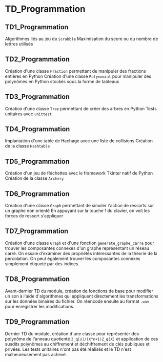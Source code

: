 # TD_Programmation


## TD1_Programmation

Algorithmes liés au jeu du `Scrabble`
Maximisation du score ou du nombre de lettres utilisés


## TD2_Programmation

Création d'une classe `Fraction` permettant de manipuler des fractions entières en Python
Création d'une classe `Polynomial` pour manipuler des polynômes en Python stockés sous la forme de tableaux


## TD3_Programmation

Création d'une classe `Tree` permettant de créer des arbres en Python
Tests unitaires avec `unittest`

## TD4_Programmation

Implantation d'une table de Hachage avec une liste de collisions
Création de la classe `Hashtable`

## TD5_Programmation

Création d'un jeu de fléchettes avec le framework Tkinter natif de Python
Création de la classe `Archery`

## TD6_Programmation

Création d'une classe `Graph` permettant de simuler l'action de ressorts sur un graphe non orienté
En appuyant sur la touche f du clavier, on voit les forces de ressort s'appliquer 

## TD7_Programmation

Création d'une classe `Graph` et d'une fonction `generate_graphe_carre` pour trouver les composantes connexes d'un graphe 
représentant un réseau carré. On essaie d'examiner des propriétés intéressantes de la théorie de la percolation.
On peut également trouver les composantes connexes simplement étiqueté par des indices. 


## TD8_Programmation

Avant-dernier TD du module, création de fonctions de base pour modifier un son à l'aide d'algorithmes qui appliquent directement les transformations sur les données binaires du fichier. On réencode ensuite au format `.wav` pour enregistrer les modifications.

## TD9_Programmation

Dernier TD du module, création d'une classe pour représenter des polynôme de l'anneau quotienté `Z_q[x]/(X^n+1)Z_q[X]` et application de ces susdits polynômes au chiffrement et déchiffrement de clés publiques et privées. Les tests unitaires n'ont pas été réalisés et le TD n'est malheureusement pas achevé. 